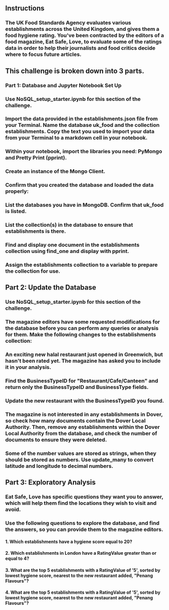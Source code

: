 ## Instructions
### The UK Food Standards Agency evaluates various establishments across the United Kingdom, and gives them a food hygiene rating. You've been contracted by the editors of a food magazine, Eat Safe, Love, to evaluate some of the ratings data in order to help their journalists and food critics decide where to focus future articles.

## This challenge is broken down into 3 parts. 
 
### Part 1: Database and Jupyter Notebook Set Up 
### Use NoSQL_setup_starter.ipynb for this section of the challenge.

### Import the data provided in the establishments.json file from your Terminal. Name the database uk_food and the collection establishments. Copy the text you used to import your data from your Terminal to a markdown cell in your notebook.

### Within your notebook, import the libraries you need: PyMongo and Pretty Print (pprint).

### Create an instance of the Mongo Client.

### Confirm that you created the database and loaded the data properly:

### List the databases you have in MongoDB. Confirm that uk_food is listed.
### List the collection(s) in the database to ensure that establishments is there.
### Find and display one document in the establishments collection using find_one and display with pprint.
### Assign the establishments collection to a variable to prepare the collection for use.

## Part 2: Update the Database
### Use NoSQL_setup_starter.ipynb for this section of the challenge.

### The magazine editors have some requested modifications for the database before you can perform any queries or analysis for them. Make the following changes to the establishments collection:

### An exciting new halal restaurant just opened in Greenwich, but hasn't been rated yet. The magazine has asked you to include it in your analysis. 

### Find the BusinessTypeID for "Restaurant/Cafe/Canteen" and return only the BusinessTypeID and BusinessType fields.

### Update the new restaurant with the BusinessTypeID you found.

### The magazine is not interested in any establishments in Dover, so check how many documents contain the Dover Local Authority. Then, remove any establishments within the Dover Local Authority from the database, and check the number of documents to ensure they were deleted.

### Some of the number values are stored as strings, when they should be stored as numbers. Use update_many to convert latitude and longitude to decimal numbers.

## Part 3: Exploratory Analysis
### Eat Safe, Love has specific questions they want you to answer, which will help them find the locations they wish to visit and avoid.
### Use the following questions to explore the database, and find the answers, so you can provide them to the magazine editors.
#### 1. Which establishments have a hygiene score equal to 20?

#### 2. Which establishments in London have a RatingValue greater than or equal to 4?

#### 3. What are the top 5 establishments with a RatingValue of '5', sorted by lowest hygiene score, nearest to the new restaurant added, "Penang Flavours"?

#### 4. What are the top 5 establishments with a RatingValue of '5', sorted by lowest hygiene score, nearest to the new restaurant added, "Penang Flavours"?

